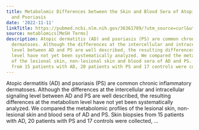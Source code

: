 ```yaml
---
title: Metabolomic Differences between the Skin and Blood Sera of Atopic Dermatitis
  and Psoriasis
date: '2022-11-11'
linkTitle: https://pubmed.ncbi.nlm.nih.gov/36361789/?utm_source=curl&utm_medium=rss&utm_campaign=pubmed-2&utm_content=1Zkrxt7ktlCbHBXEV3v65xxSnkSWNsJ1A6Fq3gBniKhGfIUslK&fc=20210907212339&ff=20221114202002&v=2.17.8
source: metablomics[MeSH Terms]
description: Atopic dermatitis (AD) and psoriasis (PS) are common chronic inflammatory
  dermatoses. Although the differences at the intercellular and intracellular signaling
  level between AD and PS are well described, the resulting differences at the metabolism
  level have not yet been systematically analyzed. We compared the metabolomic profiles
  of the lesional skin, non-lesional skin and blood sera of AD and PS. Skin biopsies
  from 15 patients with AD, 20 patients with PS and 17 controls were collected, ...
---
```

Atopic dermatitis (AD) and psoriasis (PS) are common chronic inflammatory dermatoses. Although the differences at the intercellular and intracellular signaling level between AD and PS are well described, the resulting differences at the metabolism level have not yet been systematically analyzed. We compared the metabolomic profiles of the lesional skin, non-lesional skin and blood sera of AD and PS. Skin biopsies from 15 patients with AD, 20 patients with PS and 17 controls were collected, ...
